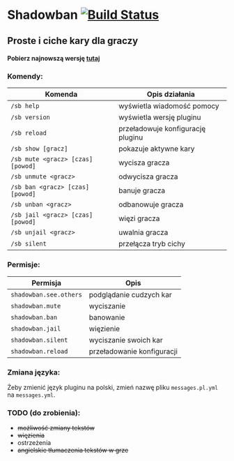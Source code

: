 # Shadowban [![Build Status](https://travis-ci.org/JadaSwiry/Shadowban.svg?branch=master)](https://travis-ci.org/JadaSwiry/Shadowban)

## Proste i ciche kary dla graczy

#### Pobierz najnowszą wersję [tutaj](https://github.com/JadaSwiry/Shadowban/releases/latest)

### Komendy:

| Komenda | Opis działania |
| --- | --- |
| `/sb help` | wyświetla wiadomość pomocy |
| `/sb version` | wyświetla wersję pluginu |
| `/sb reload` | przeładowuje konfigurację pluginu |
| `/sb show [gracz]` | pokazuje aktywne kary |
| `/sb mute <gracz> [czas] [powod]` | wycisza gracza |
| `/sb unmute <gracz>` | odwycisza gracza |
| `/sb ban <gracz> [czas] [powod]` | banuje gracza |
| `/sb unban <gracz>` | odbanowuje gracza |
| `/sb jail <gracz> [czas] [powod]` | więzi gracza |
| `/sb unjail <gracz>` | uwalnia gracza |
| `/sb silent` | przełącza tryb cichy |

### Permisje:

| Permisja | Opis |
| --- | --- |
| `shadowban.see.others` | podglądanie cudzych kar |
| `shadowban.mute` | wyciszanie |
| `shadowban.ban` | banowanie |
| `shadowban.jail` | więzienie |
| `shadowban.silent` | wyciszanie swoich kar |
| `shadowban.reload` | przeładowanie konfiguracji |

### Zmiana języka:

Żeby zmienić język pluginu na polski, zmień nazwę pliku `messages.pl.yml` na `messages.yml`.

### TODO (do zrobienia):
- ~~możliwość zmiany tekstów~~
- ~~więzienia~~
- ostrzeżenia
- ~~angielskie tłumaczenia tekstów w grze~~
